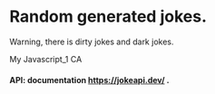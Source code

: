 # Random generated jokes. 

Warning, there is dirty jokes and dark jokes.

My Javascript_1 CA

#### API: documentation https://jokeapi.dev/ .
